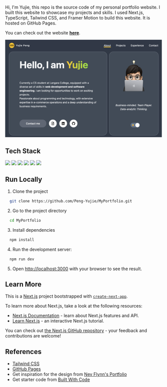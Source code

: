 Hi, I'm Yujie, this repo is the source code of my personal portfolio website. I built this website to showcase my projects and skills. I used Next.js, TypeScript, Tailwind CSS, and Framer Motion to build this website. It is hosted on GitHub Pages.

You can check out the website **[here](https://peng-yujie.github.io/MyPortfolio/)**.

![Preview](public/preview.png)

## Tech Stack

<img src="https://img.shields.io/badge/TypeScript-3178C6?style=for-the-badge&logo=typescript&logoColor=white" /> <img src="https://img.shields.io/badge/Next.js-000000?style=for-the-badge&logo=next.js&logoColor=white" /> <img src="https://img.shields.io/badge/React-61DAFB?style=for-the-badge&logo=react&logoColor=white" /> <img src="https://img.shields.io/badge/Tailwind CSS-38B2AC?style=for-the-badge&logo=tailwind-css&logoColor=white" /> <img src="https://img.shields.io/badge/Framer Motion-0055FF?style=for-the-badge&logo=framer&logoColor=white" /> <img src="https://img.shields.io/badge/Netlify-00C7B7?style=for-the-badge&logo=netlify&logoColor=white" />

## Run Locally

1. Clone the project

```bash
  git clone https://github.com/Peng-Yujie/MyPortfolio.git
```

2. Go to the project directory

```bash
  cd MyPortfolio
```

3. Install dependencies

```bash
  npm install
```

4. Run the development server:

```bash
  npm run dev
```

5. Open [http://localhost:3000](http://localhost:3000) with your browser to see the result.

## Learn More

This is a [Next.js](https://nextjs.org/) project bootstrapped with [`create-next-app`](https://github.com/vercel/next.js/tree/canary/packages/create-next-app).

To learn more about Next.js, take a look at the following resources:

- [Next.js Documentation](https://nextjs.org/docs) - learn about Next.js features and API.
- [Learn Next.js](https://nextjs.org/learn) - an interactive Next.js tutorial.

You can check out [the Next.js GitHub repository](https://github.com/vercel/next.js/) - your feedback and contributions are welcome!

## References

- [Tailwind CSS](https://tailwindcss.com/docs)
- [GitHub Pages](https://docs.github.com/en/pages)
- Get inspiration for the design from [Nev Flynn's Portfolio](https://nevflynn.com/)
- Get starter code from [Built With Code](https://github.com/Built-With-Code/nextjs-portfolio-website.git)
